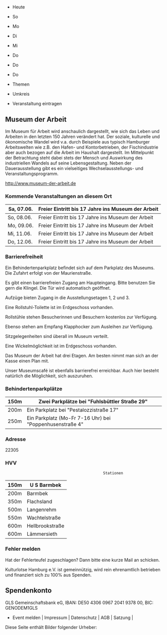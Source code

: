 # 

- Heute
- So
- Mo
- Di
- Mi
- Do
- Do
- Do

- Themen
- Umkreis

- Veranstaltung eintragen

## Museum der Arbeit

<!-- image -->

Im Museum für Arbeit wird anschaulich dargestellt, wie sich das Leben und Arbeiten in den letzten 150 Jahren verändert hat. Der soziale, kulturelle und ökonomische Wandel wird v.a. durch Beispiele aus typisch Hamburger Arbeitswelten wie z.B. den Hafen- und Kontorbetrieben, der Fischindustrie aber auch bezogen auf die Arbeit im Haushalt dargestellt. Im Mittelpunkt der Betrachtung steht dabei stets der Mensch und Auswirkung des industriellen Wandels auf seine Lebensgestaltung. Neben der Dauerausstellung gibt es ein vielseitiges Wechselausstellungs- und Veranstaltungsprogramm.
						


http://www.museum-der-arbeit.de

### Kommende Veranstaltungen an diesem Ort

| Sa, 07.06.   |  Freier Eintritt bis 17 Jahre ins Museum der Arbeit    |
|--------------|--------------------------------------------------------|
| So, 08.06.   | Freier Eintritt bis 17 Jahre ins Museum der Arbeit     |
| Mo, 09.06.   | Freier Eintritt bis 17 Jahre ins Museum der Arbeit     |
| Mi, 11.06.   | Freier Eintritt bis 17 Jahre ins Museum der Arbeit     |
| Do, 12.06.   | Freier Eintritt bis 17 Jahre ins Museum der Arbeit     |

### Barrierefreiheit

Ein Behindertenparkplatz befindet sich auf dem Parkplatz des Museums. Die Zufahrt erfolgt von der Maurienstraße.

Es gibt einen barrierefreien Zugang am Haupteingang. Bitte benutzen Sie gern die Klingel. Die Tür wird automatisch geöffnet.

Aufzüge bieten Zugang in die Ausstellungsetagen 1, 2 und 3.

Eine Rollstuhl-Toilette ist im Erdgeschoss vorhanden.

Rollstühle stehen Besucherinnen und Besuchern kostenlos zur Verfügung.

Ebenso stehen am Empfang Klapphocker zum Ausleihen zur Verfügung.

Sitzgelegenheiten sind überall im Museum verteilt.

Eine Wickelmöglichkeit ist im Erdgeschoss vorhanden.

Das Museum der Arbeit hat drei Etagen. Am besten nimmt man sich an der Kasse einen Plan mit.

Unser Museumscafé ist ebenfalls barrierefrei erreichbar. Auch hier besteht natürlich die Möglichkeit, sich auszuruhen.

### Behindertenparkplätze

| 150m    | Zwei Parkplätze bei "Fuhlsbüttler Straße  29"             |
|---------|-----------------------------------------------------------|
| 200m    | Ein Parkplatz bei "Pestalozzistraße  17"                  |
| 250m    | Ein Parkplatz (Mo-Fr 7-16 Uhr) bei "Poppenhusenstraße  4" |

### Adresse

22305

### HVV
                                                Stationen

| 150m   | U S Barmbek     |
|--------|-----------------|
| 200m   | Barmbek         |
| 350m   | Flachsland      |
| 500m   | Langenrehm      |
| 550m   | Wachtelstraße   |
| 600m   | Hellbrookstraße |
| 600m   | Lämmersieth     |

### Fehler melden

Hat der Fehlerteufel zugeschlagen? Dann bitte eine kurze Mail an 
 schicken.

Kulturlotse Hamburg e.V. ist gemeinnützig, wird rein ehrenamtlich betrieben und finanziert sich zu 100% aus Spenden.

## Spendenkonto

GLS Gemeinschaftsbank eG, IBAN: DE50 4306 0967 2041 9378 00, BIC: GENODEM1GLS

- Event melden | Impressum | Datenschutz | AGB | Satzung |

Diese Seite enthält Bilder folgender Urheber:

<!-- image -->